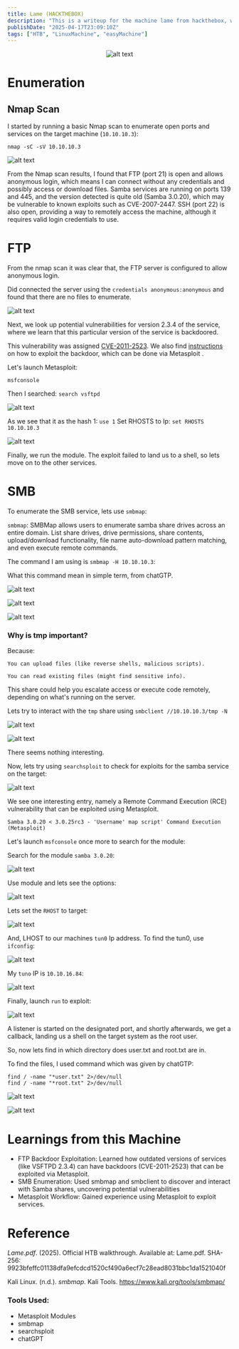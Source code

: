 ```yaml
---
title: Lame (HACKTHEBOX)
description: "This is a writeup for the machine lame from hackthebox, which is a linux machine with difficulty easy." 
publishDate: "2025-04-17T23:09:10Z"
tags: ["HTB", "LinuxMachine", "easyMachine"]
---
```


<p align="center">
  <img src="HTBImage/lame/logo.png" alt="alt text">
</p>

# Enumeration
## Nmap Scan

I started by running a basic Nmap scan to enumerate open ports and services on the target machine (`10.10.10.3`):

``nmap -sC -sV 10.10.10.3``

![alt text](HTBImage/lame/nmaplame.png)

From the Nmap scan results, I found that FTP (port 21) is open and allows anonymous login, which means I can connect without any credentials and possibly access or download files. Samba services are running on ports 139 and 445, and the version detected is quite old (Samba 3.0.20), which may be vulnerable to known exploits such as CVE-2007-2447. SSH (port 22) is also open, providing a way to remotely access the machine, although it requires valid login credentials to use.

# FTP
From the nmap scan it was clear that, the FTP server is configured to allow anonymous login.

Did connected the server using the ``credentials anonymous:anonymous`` and found that there are no files to enumerate.

![alt text](HTBImage/lame/ftplame.png)

Next, we look up potential vulnerabilities for version 2.3.4 of the service, where we learn that this particular version of the service is backdoored.

This vulnerability was assigned [CVE-2011-2523](https://nvd.nist.gov/vuln/detail/CVE-2011-2523). We also find [instructions](https://www.rapid7.com/db/modules/exploit/unix/ftp/vsftpd_234_backdoor/) on how to exploit the backdoor, which can be done via Metasploit .

Let's launch Metasploit: 

`msfconsole`

Then I searched: ``search vsftpd``

![alt text](HTBImage/lame/lameMSF.png)

As we see that it as the hash 1: ``use 1``
Set RHOSTS to Ip: ``set RHOSTS 10.10.10.3``

![alt text](HTBImage/lame/lameMSF1.png)

Finally, we run the module.
The exploit failed to land us to a shell, so lets move on to the other services.

# SMB

To enumerate the SMB service, lets use ``smbmap``:

``smbmap``: SMBMap allows users to enumerate samba share drives across an entire domain. List share drives, drive permissions, share contents, upload/download functionality, file name auto-download pattern matching, and even execute remote commands. 

The command I am using is ``smbmap -H 10.10.10.3``:

What this command mean in simple term, from chatGTP.

![alt text](HTBImage/lame/smbchatgpt.png)

![alt text](HTBImage/lame/smbmap.png)

![alt text](HTBImage/lame/smbresult.png)

### Why is tmp important?

Because:

    You can upload files (like reverse shells, malicious scripts).

    You can read existing files (might find sensitive info).

This share could help you escalate access or execute code remotely, depending on what's running on the server.

Lets try to interact with the `tmp` share using ``smbclient //10.10.10.3/tmp -N``

![alt text](HTBImage/lame/smbclientLogin.png)

![alt text](HTBImage/lame/tmpSharedd.png)

There seems nothing interesting.


Now, lets try using ``searchsploit`` to check for exploits for the samba service on the target:

![alt text](HTBImage/lame/searchsploit.png)

We see one interesting entry, namely a Remote Command Execution (RCE) vulnerability that can
be exploited using Metasploit.

```
Samba 3.0.20 < 3.0.25rc3 - 'Username' map script' Command Execution (Metasploit)
```

Let's launch `msfconsole` once more to search for the module:

Search for the module `samba 3.0.20`:

![alt text](HTBImage/lame/msfSAMBA.png)

Use module and lets see the options:

![alt text](HTBImage/lame/msfsambauseoption.png)

Lets set the `RHOST` to target:

![alt text](HTBImage/lame/rhost.png)

And, LHOST to our machines `tun0` Ip address. To find the tun0, use `ifconfig`:

![alt text](HTBImage/lame/tun0IPaddress.png)

My `tuno` IP is `10.10.16.84`:

![alt text](HTBImage/lame/LHOST.png)

Finally, launch `run` to exploit:

![alt text](HTBImage/lame/gotrootaccesstosamba.png)

A listener is started on the designated port, and shortly afterwards, we get a callback, landing us a shell on the target system as the root user.

So, now lets find in which directory does user.txt and root.txt are in. 

To find the files, I used command which was given by chatGTP:

```
find / -name "*user.txt" 2>/dev/null
find / -name "*root.txt" 2>/dev/null
```

![alt text](HTBImage/lame/userandrootflag.png)

![alt text](HTBImage/lame/lamecirtificate.png)

# Learnings from this Machine

- FTP Backdoor Exploitation: Learned how outdated versions of services (like VSFTPD 2.3.4) can have backdoors (CVE-2011-2523) that can be exploited via Metasploit.
- SMB Enumeration: Used smbmap and smbclient to discover and interact with Samba shares, uncovering potential vulnerabilities
- Metasploit Workflow: Gained experience using Metasploit to exploit services.

# Reference 

*Lame.pdf*. (2025). Official HTB walkthrough. Available at: Lame.pdf. SHA-256: 9923bfeffc01138dfa9efcdcd1520cf490a6ecf7c28ead8031bbc1da1521040f

Kali Linux. (n.d.). *smbmap*. Kali Tools. https://www.kali.org/tools/smbmap/

### Tools Used:

- Metasploit Modules
- smbmap
- searchsploit
- chatGPT